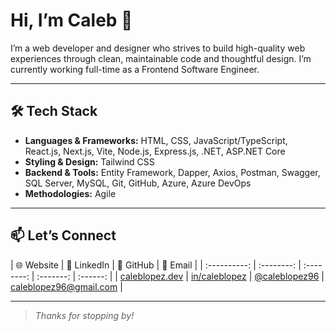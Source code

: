 # Hi, I’m Caleb 👋

I’m a web developer and designer who strives to build high-quality web experiences through clean, maintainable code and thoughtful design. I’m currently working full-time as a Frontend Software Engineer.

---

## 🛠️ Tech Stack

- **Languages & Frameworks:** HTML, CSS, JavaScript/TypeScript, React.js, Next.js, Vite, Node.js, Express.js, .NET, ASP.NET Core  
- **Styling & Design:** Tailwind CSS  
- **Backend & Tools:** Entity Framework, Dapper, Axios, Postman, Swagger, SQL Server, MySQL, Git, GitHub, Azure, Azure DevOps  
- **Methodologies:** Agile

---

## 📫 Let’s Connect

| 🌐 Website | 💼 LinkedIn | 🐙 GitHub | 📧 Email |
| :----------: | :--------: | :--------: | :-------: | :------: |
| [caleblopez.dev](https://caleblopez.dev/) | [in/caleblopez](https://www.linkedin.com/in/caleblopez96/) | [@caleblopez96](https://github.com/caleblopez96) | [caleblopez96@gmail.com](mailto:caleblopez96@gmail.com) |

---

> *Thanks for stopping by!*
